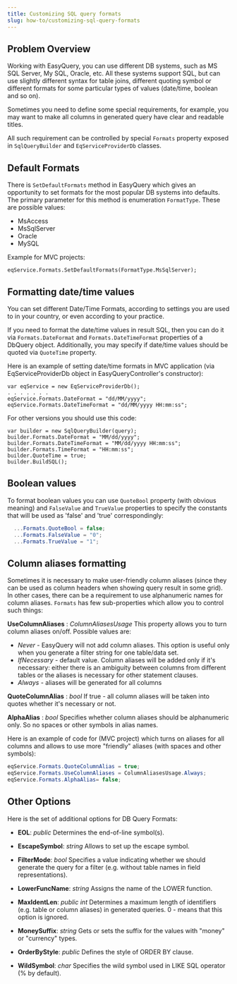 ```yaml
---
title: Customizing SQL query formats
slug: how-to/customizing-sql-query-formats
---
```


## Problem Overview

Working with EasyQuery, you can use different DB systems, such as MS SQL Server, My SQL, Oracle, etc. All these systems support SQL,
but can use slightly different syntax for table joins, different quoting symbol or different formats for some particular types of values (date/time, boolean and so on). 

Sometimes you need to define some special requirements, for example, you may want to make all columns in generated query have clear and readable titles.

All such requirement can be controlled by special `Formats` property exposed in `SqlQueryBuilder` and `EqServiceProviderDb` classes.

## Default Formats

There is `SetDefaultFormats` method in EasyQuery which gives an opportunity to set formats for the most popular DB systems into defaults. The primary parameter for this method is enumeration `FormatType`. These are possible values:

* MsAccess
* MsSqlServer
* Oracle
* MySQL

Example for MVC projects:

```
eqService.Formats.SetDefaultFormats(FormatType.MsSqlServer);
```

## Formatting date/time values

You can set different Date/Time Formats, according to settings you are used to in your country, or even according to your practice.

If you need to format the date/time values in result SQL, then you can do it via `Formats.DateFormat` and `Formats.DateTimeFormat` properties of a DbQuery object. Additionally, you may specify if date/time values should be quoted via `QuoteTime` property.

Here is an example of setting date/time formats in MVC application (via EqServiceProviderDb object in EasyQueryController's constructor):

```
var eqService = new EqServiceProviderDb();
. . . . . . .
eqService.Formats.DateFormat = "dd/MM/yyyy";
eqService.Formats.DateTimeFormat = "dd/MM/yyyy HH:mm:ss";
```

For other versions you should use this code:

```
var builder = new SqlQueryBuilder(query);
builder.Formats.DateFormat = "MM/dd/yyyy";
builder.Formats.DateTimeFormat = "MM/dd/yyyy HH:mm:ss";
builder.Formats.TimeFormat = "HH:mm:ss";
builder.QuoteTime = true;
builder.BuildSQL();
```

## Boolean values

To format boolean values you can use `QuoteBool` property (with obvious meaning) and `FalseValue` and `TrueValue` properties to specify the constants that will be used as 'false' and 'true' correspondingly:

```c#
  ...Formats.QuoteBool = false;
  ...Formats.FalseValue = "0";
  ...Formats.TrueValue = "1";
```

## Column aliases formatting
Sometimes it is necessary to make user-friendly column aliases (since they can be used as column headers when showing query result in some grid).
In other cases, there can be a requirement to use alphanumeric names for column aliases. 
`Formats` has few sub-properties which allow you to control such things:

**UseColumnAliases** : *ColumnAliasesUsage* 
This property allows you to turn column aliases on/off. Possible values are:
 - *Never* - EasyQuery will not add column aliases. This option is useful only when you generate a filter string for one table/data set.
 - *IfNecessary* - default value. Column aliases will be added only if it's necessary: either there is an ambiguity between columns from different tables or the aliases is necessary for other statement clauses.
 - *Always* - aliases will be generated for all columns

**QuoteColumnAlias** : *bool* 
If true - all column aliases will be taken into quotes whether it's necessary or not.

**AlphaAlias** : *bool*
Specifies whether column aliases should be alphanumeric only. So no spaces or other symbols in alias names.

Here is an example of code for (MVC project) which turns on aliases for all columns and allows to use more "friendly" aliases (with spaces and other symbols):

```c#
eqService.Formats.QuoteColumnAlias = true;
eqService.Formats.UseColumnAliases = ColumnAliasesUsage.Always;
eqService.Formats.AlphaAlias= false;
```

## Other Options

Here is the set of additional options for DB Query Formats:

* **EOL**: *public* 
Determines the end-of-line symbol(s).

* **EscapeSymbol**: *string* 
Allows to set up the escape symbol.

* **FilterMode**: *bool* 
Specifies a value indicating whether we should generate the query for a filter (e.g. without table names in field representations). 

* **LowerFuncName**: *string* 
Assigns the name of the LOWER function.

* **MaxIdentLen**: *public int* 
Determines a maximum length of identifiers (e.g. table or column aliases) in generated queries. 0 - means that this option is ignored.

* **MoneySuffix**: *string* 
Gets or sets the suffix for the values with "money" or "currency" types.

* **OrderByStyle**: *public* 
Defines the style of ORDER BY clause.

* **WildSymbol**: *char* 
Specifies the wild symbol used in LIKE SQL operator (% by default).